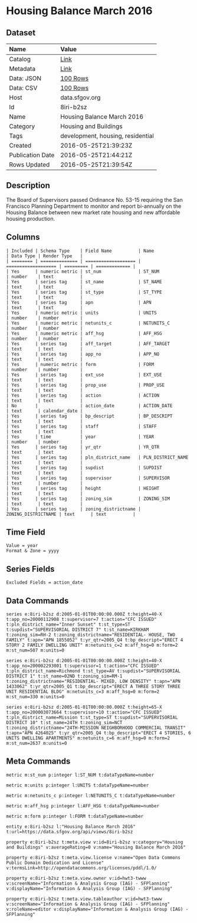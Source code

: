 # Housing Balance March 2016

## Dataset

| Name | Value |
| :--- | :---- |
| Catalog | [Link](https://catalog.data.gov/dataset/housing-balance-march-2016) |
| Metadata | [Link](https://data.sfgov.org/api/views/8iri-b2sz) |
| Data: JSON | [100 Rows](https://data.sfgov.org/api/views/8iri-b2sz/rows.json?max_rows=100) |
| Data: CSV | [100 Rows](https://data.sfgov.org/api/views/8iri-b2sz/rows.csv?max_rows=100) |
| Host | data.sfgov.org |
| Id | 8iri-b2sz |
| Name | Housing Balance March 2016 |
| Category | Housing and Buildings |
| Tags | development, housing, residential |
| Created | 2016-05-25T21:39:23Z |
| Publication Date | 2016-05-25T21:44:21Z |
| Rows Updated | 2016-05-25T21:39:54Z |

## Description

The Board of Supervisors passed Ordinance No. 53-15 requiring the San Francisco Planning Department to monitor and report bi-annually on the Housing Balance between new market rate housing and new affordable housing production.

## Columns

```ls
| Included | Schema Type    | Field Name          | Name                | Data Type | Render Type   |
| ======== | ============== | =================== | =================== | ========= | ============= |
| Yes      | numeric metric | st_num              | ST_NUM              | number    | text          |
| Yes      | series tag     | st_name             | ST_NAME             | text      | text          |
| Yes      | series tag     | st_type             | ST_TYPE             | text      | text          |
| Yes      | series tag     | apn                 | APN                 | text      | text          |
| Yes      | numeric metric | units               | UNITS               | number    | number        |
| Yes      | numeric metric | netunits_c          | NETUNITS_C          | number    | number        |
| Yes      | numeric metric | aff_hsg             | AFF_HSG             | number    | number        |
| Yes      | series tag     | aff_target          | AFF_TARGET          | text      | text          |
| Yes      | series tag     | app_no              | APP_NO              | text      | text          |
| Yes      | numeric metric | form                | FORM                | number    | number        |
| Yes      | series tag     | ext_use             | EXT_USE             | text      | text          |
| Yes      | series tag     | prop_use            | PROP_USE            | text      | text          |
| Yes      | series tag     | action              | ACTION              | text      | text          |
| No       |                | action_date         | ACTION_DATE         | text      | calendar_date |
| Yes      | series tag     | bp_descript         | BP_DESCRIPT         | text      | text          |
| Yes      | series tag     | staff               | STAFF               | text      | text          |
| Yes      | time           | year                | YEAR                | number    | number        |
| Yes      | series tag     | yr_qtr              | YR_QTR              | text      | text          |
| Yes      | series tag     | pln_district_name   | PLN_DISTRICT_NAME   | text      | text          |
| Yes      | series tag     | supdist             | SUPDIST             | text      | text          |
| Yes      | series tag     | supervisor          | SUPERVISOR          | text      | number        |
| Yes      | series tag     | height              | HEIGHT              | text      | text          |
| Yes      | series tag     | zoning_sim          | ZONING_SIM          | text      | text          |
| Yes      | series tag     | zoning_districtname | ZONING_DISTRICTNAME | text      | text          |
```

## Time Field

```ls
Value = year
Format & Zone = yyyy
```

## Series Fields

```ls
Excluded Fields = action_date
```

## Data Commands

```ls
series e:8iri-b2sz d:2005-01-01T00:00:00.000Z t:height=40-X t:app_no=20000112908 t:supervisor=7 t:action="CFC ISSUED" t:pln_district_name="Inner Sunset" t:st_type=ST t:supdist="SUPERVISORIAL DISTRICT 7" t:st_name=KIRKHAM t:zoning_sim=RH-2 t:zoning_districtname="RESIDENTIAL- HOUSE, TWO FAMILY" t:apn="APN 1855052" t:yr_qtr=2005_Q4 t:bp_descript="ERECT 4 STORY 2 FAMILY DWELLING UNIT" m:netunits_c=2 m:aff_hsg=0 m:form=2 m:st_num=507 m:units=0

series e:8iri-b2sz d:2005-01-01T00:00:00.000Z t:height=40-X t:app_no=200002293001 t:supervisor=1 t:action="CFC ISSUED" t:pln_district_name=Richmond t:st_type=AV t:supdist="SUPERVISORIAL DISTRICT 1" t:st_name=02ND t:zoning_sim=RM-1 t:zoning_districtname="RESIDENTIAL- MIXED, LOW DENSITY" t:apn="APN 1433062" t:yr_qtr=2005_Q1 t:bp_descript="ERECT A THREE STORY THREE UNIT RESIDENTIAL BLDG" m:netunits_c=3 m:aff_hsg=0 m:form=2 m:st_num=330 m:units=0

series e:8iri-b2sz d:2005-01-01T00:00:00.000Z t:height=65-X t:app_no=200003073664 t:supervisor=10 t:action="CFC ISSUED" t:pln_district_name=Mission t:st_type=ST t:supdist="SUPERVISORIAL DISTRICT 10" t:st_name=24TH t:zoning_sim=NCT t:zoning_districtname="24TH-MISSION NEIGHBORHOOD COMMERCIAL TRANSIT" t:apn="APN 4264025" t:yr_qtr=2005_Q4 t:bp_descript="ERECT 4 STORIES, 6 UNITS DWELLING APARTMENTS" m:netunits_c=6 m:aff_hsg=0 m:form=2 m:st_num=2637 m:units=0
```

## Meta Commands

```ls
metric m:st_num p:integer l:ST_NUM t:dataTypeName=number

metric m:units p:integer l:UNITS t:dataTypeName=number

metric m:netunits_c p:integer l:NETUNITS_C t:dataTypeName=number

metric m:aff_hsg p:integer l:AFF_HSG t:dataTypeName=number

metric m:form p:integer l:FORM t:dataTypeName=number

entity e:8iri-b2sz l:"Housing Balance March 2016" t:url=https://data.sfgov.org/api/views/8iri-b2sz

property e:8iri-b2sz t:meta.view v:id=8iri-b2sz v:category="Housing and Buildings" v:averageRating=0 v:name="Housing Balance March 2016"

property e:8iri-b2sz t:meta.view.license v:name="Open Data Commons Public Domain Dedication and License" v:termsLink=http://opendatacommons.org/licenses/pddl/1.0/

property e:8iri-b2sz t:meta.view.owner v:id=hwt3-twww v:screenName="Information & Analysis Group (IAG) - SFPlanning" v:displayName="Information & Analysis Group (IAG) - SFPlanning"

property e:8iri-b2sz t:meta.view.tableauthor v:id=hwt3-twww v:screenName="Information & Analysis Group (IAG) - SFPlanning" v:roleName=editor v:displayName="Information & Analysis Group (IAG) - SFPlanning"
```